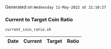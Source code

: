 Generated on `Wednesday 11-May-2022 at 21:10:27`

### Current to Target Coin Ratio
`current_coin_ratio.sh`

Date|Current|Target|Ratio
---|---|---|---
